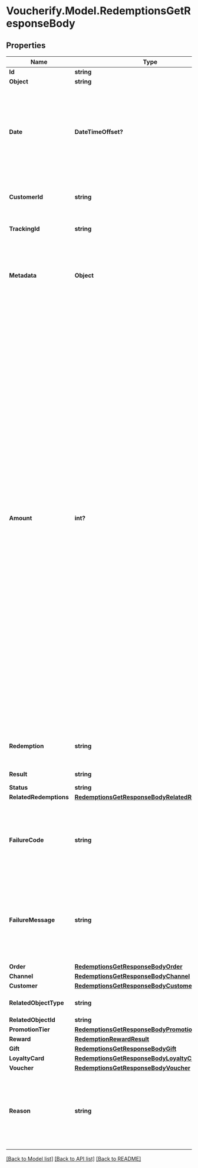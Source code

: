 # Voucherify.Model.RedemptionsGetResponseBody

## Properties

Name | Type | Description | Notes
------------ | ------------- | ------------- | -------------
**Id** | **string** |  | [optional] 
**Object** | **string** |  | [optional] 
**Date** | **DateTimeOffset?** | Timestamp representing the date and time when the object was created. The value is shown in the ISO 8601 format. | [optional] 
**CustomerId** | **string** | Unique customer ID of the redeeming customer. | [optional] 
**TrackingId** | **string** | Hashed customer source ID. | [optional] 
**Metadata** | **Object** | The metadata object stores all custom attributes assigned to the redemption. | [optional] 
**Amount** | **int?** | For gift cards, this is a positive integer in the smallest currency unit (e.g. 100 cents for $1.00) representing the number of redeemed credits. For loyalty cards, this is the number of loyalty points used in the transaction. and For gift cards, this represents the number of the credits restored to the card in the rolledback redemption. The number is a negative integer in the smallest currency unit, e.g. -100 cents for $1.00 added back to the card. For loyalty cards, this represents the number of loyalty points restored to the card in the rolledback redemption. The number is a negative integer. | [optional] 
**Redemption** | **string** | Unique redemption ID of the parent redemption. | [optional] 
**Result** | **string** | Redemption result. | [optional] 
**Status** | **string** |  | [optional] 
**RelatedRedemptions** | [**RedemptionsGetResponseBodyRelatedRedemptions**](RedemptionsGetResponseBodyRelatedRedemptions.md) |  | [optional] 
**FailureCode** | **string** | If the result is &#x60;FAILURE&#x60;, this parameter will provide a generic reason as to why the redemption failed. | [optional] 
**FailureMessage** | **string** | If the result is &#x60;FAILURE&#x60;, this parameter will provide a more expanded reason as to why the redemption failed. | [optional] 
**Order** | [**RedemptionsGetResponseBodyOrder**](RedemptionsGetResponseBodyOrder.md) |  | [optional] 
**Channel** | [**RedemptionsGetResponseBodyChannel**](RedemptionsGetResponseBodyChannel.md) |  | [optional] 
**Customer** | [**RedemptionsGetResponseBodyCustomer**](RedemptionsGetResponseBodyCustomer.md) |  | [optional] 
**RelatedObjectType** | **string** | Defines the related object. | [optional] 
**RelatedObjectId** | **string** |  | [optional] 
**PromotionTier** | [**RedemptionsGetResponseBodyPromotionTier**](RedemptionsGetResponseBodyPromotionTier.md) |  | [optional] 
**Reward** | [**RedemptionRewardResult**](RedemptionRewardResult.md) |  | [optional] 
**Gift** | [**RedemptionsGetResponseBodyGift**](RedemptionsGetResponseBodyGift.md) |  | [optional] 
**LoyaltyCard** | [**RedemptionsGetResponseBodyLoyaltyCard**](RedemptionsGetResponseBodyLoyaltyCard.md) |  | [optional] 
**Voucher** | [**RedemptionsGetResponseBodyVoucher**](RedemptionsGetResponseBodyVoucher.md) |  | [optional] 
**Reason** | **string** | System generated cause for the redemption being invalid in the context of the provided parameters. | [optional] 

[[Back to Model list]](../README.md#documentation-for-models) [[Back to API list]](../README.md#documentation-for-api-endpoints) [[Back to README]](../README.md)


